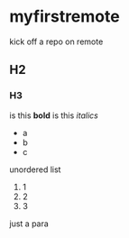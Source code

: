 # myfirstremote
kick off a repo on remote
## H2
### H3

is this **bold**
is this *italics*
- a
- b
- c

unordered list
1. 1
1. 2
1. 3

just a para